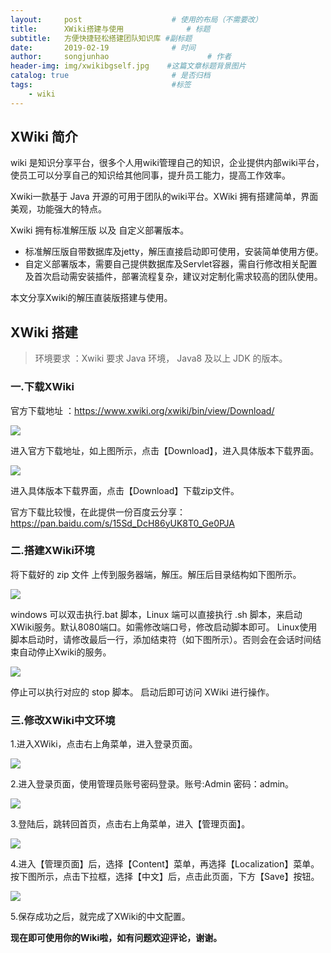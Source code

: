 ```yaml
---
layout:     post                    # 使用的布局（不需要改）
title:      XWiki搭建与使用              # 标题
subtitle:   方便快捷轻松搭建团队知识库 #副标题
date:       2019-02-19              # 时间
author:     songjunhao                      # 作者
header-img: img/xwikibgself.jpg    #这篇文章标题背景图片
catalog: true                       # 是否归档
tags:                               #标签
    - wiki
---
```


## XWiki 简介

wiki 是知识分享平台，很多个人用wiki管理自己的知识，企业提供内部wiki平台，使员工可以分享自己的知识给其他同事，提升员工能力，提高工作效率。

Xwiki一款基于 Java 开源的可用于团队的wiki平台。XWiki 拥有搭建简单，界面美观，功能强大的特点。

Xwiki 拥有标准解压版 以及 自定义部署版本。
+ 标准解压版自带数据库及jetty，解压直接启动即可使用，安装简单使用方便。
+ 自定义部署版本，需要自己提供数据库及Servlet容器，需自行修改相关配置及首次启动需安装插件，部署流程复杂，建议对定制化需求较高的团队使用。

本文分享Xwiki的解压直装版搭建与使用。

## XWiki 搭建

>环境要求 ：Xwiki 要求 Java 环境， Java8 及以上 JDK 的版本。

### 一.下载XWiki

官方下载地址 ：https://www.xwiki.org/xwiki/bin/view/Download/

![](https://i.loli.net/2019/02/19/5c6bb8786891e.jpg)

进入官方下载地址，如上图所示，点击【Download】，进入具体版本下载界面。

![](https://i.loli.net/2019/02/19/5c6bbc69f26c0.jpg)

进入具体版本下载界面，点击【Download】下载zip文件。

官方下载比较慢，在此提供一份百度云分享：https://pan.baidu.com/s/15Sd_DcH86yUK8T0_Ge0PJA

### 二.搭建XWiki环境

将下载好的 zip 文件 上传到服务器端，解压。解压后目录结构如下图所示。

![](https://i.loli.net/2019/02/19/5c6bbf25d65f4.jpg)

windows 可以双击执行.bat 脚本，Linux 端可以直接执行 .sh 脚本，来启动XWiki服务。默认8080端口。如需修改端口号，修改启动脚本即可。
Linux使用脚本启动时，请修改最后一行，添加结束符（如下图所示）。否则会在会话时间结束自动停止Xwiki的服务。

![](https://i.loli.net/2019/02/19/5c6bc1ddcd494.jpg)

停止可以执行对应的 stop 脚本。
启动后即可访问 XWiki 进行操作。

### 三.修改XWiki中文环境

1.进入XWiki，点击右上角菜单，进入登录页面。

![](https://i.loli.net/2019/02/19/5c6bc6dd04d78.jpg)

2.进入登录页面，使用管理员账号密码登录。账号:Admin  密码：admin。

![](https://i.loli.net/2019/02/19/5c6bc7475e0e2.jpg)

3.登陆后，跳转回首页，点击右上角菜单，进入【管理页面】。

![](https://i.loli.net/2019/02/19/5c6bc84415326.jpg)

4.进入【管理页面】后，选择【Content】菜单，再选择【Localization】菜单。按下图所示，点击下拉框，选择【中文】后，点击此页面，下方【Save】按钮。

![](https://i.loli.net/2019/02/19/5c6bc9ddb4d42.jpg)

5.保存成功之后，就完成了XWiki的中文配置。

**现在即可使用你的Wiki啦，如有问题欢迎评论，谢谢。**
